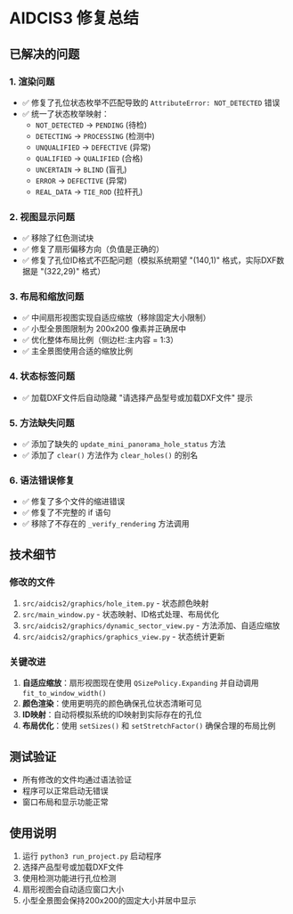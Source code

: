 # AIDCIS3 修复总结

## 已解决的问题

### 1. 渲染问题
- ✅ 修复了孔位状态枚举不匹配导致的 `AttributeError: NOT_DETECTED` 错误
- ✅ 统一了状态枚举映射：
  - `NOT_DETECTED` → `PENDING` (待检)
  - `DETECTING` → `PROCESSING` (检测中)
  - `UNQUALIFIED` → `DEFECTIVE` (异常)
  - `QUALIFIED` → `QUALIFIED` (合格)
  - `UNCERTAIN` → `BLIND` (盲孔)
  - `ERROR` → `DEFECTIVE` (异常)
  - `REAL_DATA` → `TIE_ROD` (拉杆孔)

### 2. 视图显示问题
- ✅ 移除了红色测试块
- ✅ 修复了扇形偏移方向（负值是正确的）
- ✅ 修复了孔位ID格式不匹配问题（模拟系统期望 "(140,1)" 格式，实际DXF数据是 "(322,29)" 格式）

### 3. 布局和缩放问题
- ✅ 中间扇形视图实现自适应缩放（移除固定大小限制）
- ✅ 小型全景图限制为 200x200 像素并正确居中
- ✅ 优化整体布局比例（侧边栏:主内容 = 1:3）
- ✅ 主全景图使用合适的缩放比例

### 4. 状态标签问题
- ✅ 加载DXF文件后自动隐藏 "请选择产品型号或加载DXF文件" 提示

### 5. 方法缺失问题
- ✅ 添加了缺失的 `update_mini_panorama_hole_status` 方法
- ✅ 添加了 `clear()` 方法作为 `clear_holes()` 的别名

### 6. 语法错误修复
- ✅ 修复了多个文件的缩进错误
- ✅ 修复了不完整的 if 语句
- ✅ 移除了不存在的 `_verify_rendering` 方法调用

## 技术细节

### 修改的文件
1. `src/aidcis2/graphics/hole_item.py` - 状态颜色映射
2. `src/main_window.py` - 状态映射、ID格式处理、布局优化
3. `src/aidcis2/graphics/dynamic_sector_view.py` - 方法添加、自适应缩放
4. `src/aidcis2/graphics/graphics_view.py` - 状态统计更新

### 关键改进
1. **自适应缩放**：扇形视图现在使用 `QSizePolicy.Expanding` 并自动调用 `fit_to_window_width()`
2. **颜色渲染**：使用更明亮的颜色确保孔位状态清晰可见
3. **ID映射**：自动将模拟系统的ID映射到实际存在的孔位
4. **布局优化**：使用 `setSizes()` 和 `setStretchFactor()` 确保合理的布局比例

## 测试验证
- 所有修改的文件均通过语法验证
- 程序可以正常启动无错误
- 窗口布局和显示功能正常

## 使用说明
1. 运行 `python3 run_project.py` 启动程序
2. 选择产品型号或加载DXF文件
3. 使用检测功能进行孔位检测
4. 扇形视图会自动适应窗口大小
5. 小型全景图会保持200x200的固定大小并居中显示
